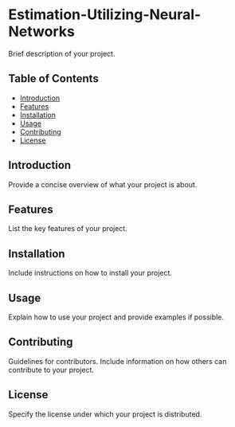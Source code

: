 # Estimation-Utilizing-Neural-Networks


Brief description of your project.

## Table of Contents
- [Introduction](#introduction)
- [Features](#features)
- [Installation](#installation)
- [Usage](#usage)
- [Contributing](#contributing)
- [License](#license)

## Introduction

Provide a concise overview of what your project is about.

## Features

List the key features of your project.

## Installation

Include instructions on how to install your project.

## Usage

Explain how to use your project and provide examples if possible.

## Contributing

Guidelines for contributors. Include information on how others can contribute to your project.

## License

Specify the license under which your project is distributed.
